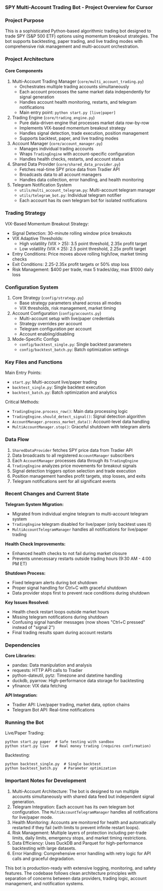 ### SPY Multi-Account Trading Bot - Project Overview for Cursor

### Project Purpose

This is a sophisticated Python-based algorithmic trading bot designed to trade SPY (S&P 500 ETF) options using momentum breakout strategies. The bot supports backtesting, paper trading, and live trading modes with comprehensive risk management and multi-account orchestration.

### Project Architecture

#### Core Components

1. Multi-Account Trading Manager (`core/multi_account_trading.py`)
   - Orchestrates multiple trading accounts simultaneously
   - Each account processes the same market data independently for signal generation
   - Handles account health monitoring, restarts, and telegram notifications
   - Main entry point: `python start.py [live|paper]`
2. Trading Engine (`core/trading_engine.py`)
   - Pure data-driven engine that processes market data row-by-row
   - Implements VIX-based momentum breakout strategy
   - Handles signal detection, trade execution, position management
   - Supports backtest, paper, and live trading modes
3. Account Manager (`core/account_manager.py`)
   - Manages individual trading accounts
   - Wraps `TradingEngine` with account-specific configuration
   - Handles health checks, restarts, and account status
4. Shared Data Provider (`core/shared_data_provider.py`)
   - Fetches real-time SPY price data from Tradier API
   - Broadcasts data to all account managers
   - Handles data collection, error handling, and health monitoring
5. Telegram Notification System
   - `utils/multi_account_telegram.py`: Multi-account telegram manager
   - `utils/telegram_bot.py`: Individual telegram notifier
   - Each account has its own telegram bot for isolated notifications

### Trading Strategy

VIX-Based Momentum Breakout Strategy:
- Signal Detection: 30-minute rolling window price breakouts
- VIX Adaptive Thresholds:
  - High volatility (VIX > 25): 3.5 point threshold, 2.35x profit target
  - Low volatility (VIX ≤ 25): 2.5 point threshold, 2.25x profit target
- Entry Conditions: Price moves above rolling high/low, market timing checks
- Exit Conditions: 2.25-2.35x profit targets or 50% stop loss
- Risk Management: $400 per trade, max 5 trades/day, max $1000 daily loss

### Configuration System

1. Core Strategy (`config/strategy.py`)
   - Base strategy parameters shared across all modes
   - VIX thresholds, risk management, market timing
2. Account Configuration (`config/accounts.py`)
   - Multi-account setup with live/paper credentials
   - Strategy overrides per account
   - Telegram configuration per account
   - Account enabling/disabling
3. Mode-Specific Configs
   - `config/backtest_single.py`: Single backtest parameters
   - `config/backtest_batch.py`: Batch optimization settings

### Key Files and Functions

Main Entry Points:
- `start.py`: Multi-account live/paper trading
- `backtest_single.py`: Single backtest execution
- `backtest_batch.py`: Batch optimization and analytics

Critical Methods:
- `TradingEngine.process_row()`: Main data processing logic
- `TradingEngine.should_detect_signal()`: Signal detection algorithm
- `AccountManager.process_market_data()`: Account-level data handling
- `MultiAccountManager.stop()`: Graceful shutdown with telegram alerts

### Data Flow

1. `SharedDataProvider` fetches SPY price data from Tradier API
2. Data broadcasts to all registered `AccountManager` subscribers
3. Each `AccountManager` processes data through its `TradingEngine`
4. `TradingEngine` analyzes price movements for breakout signals
5. Signal detection triggers option selection and trade execution
6. Position management handles profit targets, stop losses, and exits
7. Telegram notifications sent for all significant events

### Recent Changes and Current State

**Telegram System Migration:**
- Migrated from individual engine telegram to multi-account telegram system
- `TradingEngine` telegram disabled for live/paper (only backtest uses it)
- `MultiAccountTelegramManager` handles all notifications for live/paper trading

**Health Check Improvements:**
- Enhanced health checks to not fail during market closure
- Prevents unnecessary restarts outside trading hours (9:30 AM - 4:00 PM ET)

**Shutdown Process:**
- Fixed telegram alerts during bot shutdown
- Proper signal handling for Ctrl+C with graceful shutdown
- Data provider stops first to prevent race conditions during shutdown

**Key Issues Resolved:**
- Health check restart loops outside market hours
- Missing telegram notifications during shutdown
- Confusing signal handler messages (now shows "Ctrl+C pressed" instead of "signal 2")
- Final trading results spam during account restarts

### Dependencies

**Core Libraries:**
- pandas: Data manipulation and analysis
- requests: HTTP API calls to Tradier
- python-dateutil, pytz: Timezone and datetime handling
- duckdb, pyarrow: High-performance data storage for backtesting
- yfinance: VIX data fetching

**API Integration:**
- Tradier API: Live/paper trading, market data, option chains
- Telegram Bot API: Real-time notifications

### Running the Bot

Live/Paper Trading:
```
python start.py paper  # Safe testing with sandbox
python start.py live   # Real money trading (requires confirmation)
```

Backtesting:
```
python backtest_single.py  # Single backtest
python backtest_batch.py   # Parameter optimization
```

### Important Notes for Development

1. Multi-Account Architecture: The bot is designed to run multiple accounts simultaneously with shared data feed but independent signal generation.
2. Telegram Integration: Each account has its own telegram bot configuration. The `MultiAccountTelegramManager` handles all notifications for live/paper mode.
3. Health Monitoring: Accounts are monitored for health and automatically restarted if they fail (with limits to prevent infinite restart loops).
4. Risk Management: Multiple layers of protection including per-trade limits, daily limits, emergency stops, and market timing restrictions.
5. Data Efficiency: Uses DuckDB and Parquet for high-performance backtesting with large datasets.
6. Error Handling: Comprehensive error handling with retry logic for API calls and graceful degradation.

This bot is production-ready with extensive logging, monitoring, and safety features. The codebase follows clean architecture principles with separation of concerns between data providers, trading logic, account management, and notification systems.


